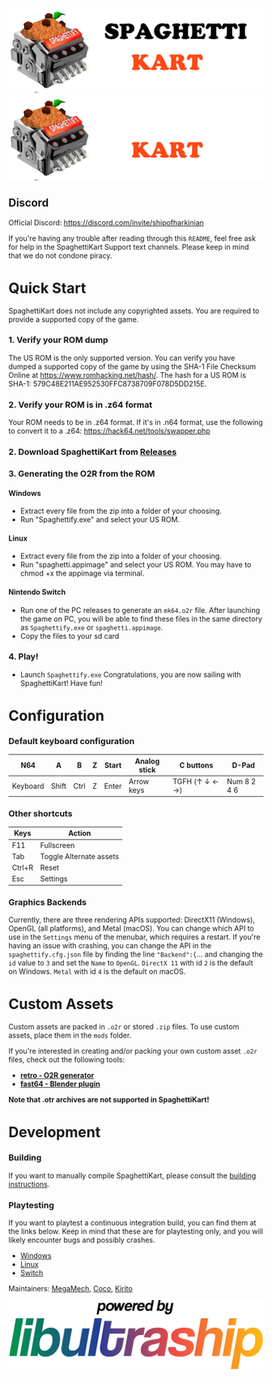 ![Spaghetti Kart](docs/spaghettigithublight.png#gh-light-mode-only)
![Spaghetti Kart](docs/spaghettigithubnight.png#gh-dark-mode-only)

## Discord

Official Discord: https://discord.com/invite/shipofharkinian

If you're having any trouble after reading through this `README`, feel free ask for help in the SpaghettiKart Support text channels. Please keep in mind that we do not condone piracy.

# Quick Start

SpaghettiKart does not include any copyrighted assets.  You are required to provide a supported copy of the game.

### 1. Verify your ROM dump
The US ROM is the only supported version. You can verify you have dumped a supported copy of the game by using the SHA-1 File Checksum Online at https://www.romhacking.net/hash/. The hash for a US ROM is SHA-1: 579C48E211AE952530FFC8738709F078D5DD215E.

### 2. Verify your ROM is in .z64 format
Your ROM needs to be in .z64 format. If it's in .n64 format, use the following to convert it to a .z64: https://hack64.net/tools/swapper.php

### 2. Download SpaghettiKart from [Releases](https://github.com/HarbourMasters/SpaghettiKart/releases)

### 3. Generating the O2R from the ROM
#### Windows
* Extract every file from the zip into a folder of your choosing.
* Run "Spaghettify.exe" and select your US ROM.

#### Linux
* Extract every file from the zip into a folder of your choosing.
* Run "spaghetti.appimage" and select your US ROM. You may have to chmod +x the appimage via terminal.

#### Nintendo Switch
* Run one of the PC releases to generate an `mk64.o2r` file. After launching the game on PC, you will be able to find these files in the same directory as `Spaghettify.exe` or `spaghetti.appimage`.
* Copy the files to your sd card

### 4. Play!
* Launch `Spaghettify.exe`
Congratulations, you are now sailing with SpaghettiKart! Have fun!

# Configuration

### Default keyboard configuration
| N64 | A | B | Z | Start | Analog stick | C buttons | D-Pad |
| - | - | - | - | - | - | - | - |
| Keyboard | Shift | Ctrl | Z | Enter | Arrow keys | TGFH (↑ ↓ ← →) | Num 8 2 4 6 |

### Other shortcuts
| Keys | Action |
| - | - |
| F11 | Fullscreen |
| Tab | Toggle Alternate assets |
| Ctrl+R | Reset |
| Esc | Settings |

### Graphics Backends
Currently, there are three rendering APIs supported: DirectX11 (Windows), OpenGL (all platforms), and Metal (macOS). You can change which API to use in the `Settings` menu of the menubar, which requires a restart.  If you're having an issue with crashing, you can change the API in the `spaghettify.cfg.json` file by finding the line `"Backend":{`... and changing the `id` value to `3` and set the `Name` to `OpenGL`. `DirectX 11` with id `2` is the default on Windows. `Metal` with id `4` is the default on macOS.

# Custom Assets
Custom assets are packed in `.o2r` or stored `.zip` files. To use custom assets, place them in the `mods` folder.

If you're interested in creating and/or packing your own custom asset `.o2r` files, check out the following tools:
* [**retro - O2R generator**](https://github.com/HarbourMasters64/retro)
* [**fast64 - Blender plugin**](https://github.com/HarbourMasters/fast64)

**Note that .otr archives are not supported in SpaghettiKart!**

# Development
### Building

If you want to manually compile SpaghettiKart, please consult the [building instructions](https://github.com/HarbourMasters/SpaghettiKart/blob/main/docs/BUILDING.md).

### Playtesting
If you want to playtest a continuous integration build, you can find them at the links below. Keep in mind that these are for playtesting only, and you will likely encounter bugs and possibly crashes. 

* [Windows](https://nightly.link/HarbourMasters/SpaghettiKart/workflows/main/main/spaghettify-windows.zip)
* [Linux](https://nightly.link/HarbourMasters/SpaghettiKart/workflows/main/main/SpaghettiKart-linux.zip)
* [Switch](https://nightly.link/HarbourMasters/SpaghettiKart/workflows/main/main/Spaghettify-switch.zip)

Maintainers: [MegaMech](https://www.github.com/MegaMech), [Coco](https://www.github.com/coco875), [Kirito](https://github.com/KiritoDv)

<a href="https://github.com/Kenix3/libultraship/">
  <picture>
    <source media="(prefers-color-scheme: dark)" srcset="./docs/poweredbylus.darkmode.png">
    <img alt="Powered by libultraship" src="./docs/poweredbylus.lightmode.png">
  </picture>
</a>
